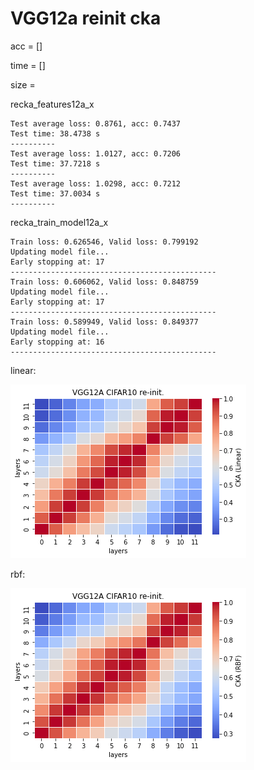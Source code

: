 # VGG12a reinit cka
acc = []

time = []

size = 

recka_features12a_x
```
Test average loss: 0.8761, acc: 0.7437
Test time: 38.4738 s
----------
Test average loss: 1.0127, acc: 0.7206
Test time: 37.7218 s
----------
Test average loss: 1.0298, acc: 0.7212
Test time: 37.0034 s
----------
```

recka_train_model12a_x
```
Train loss: 0.626546, Valid loss: 0.799192
Updating model file...
Early stopping at: 17
----------------------------------------------
Train loss: 0.606062, Valid loss: 0.848759
Updating model file...
Early stopping at: 17
----------------------------------------------
Train loss: 0.589949, Valid loss: 0.849377
Updating model file...
Early stopping at: 16
----------------------------------------------
```

linear:

![recka12alinear](recka12alinear.png)

rbf:

![recka12arbf](recka12arbf.png)
